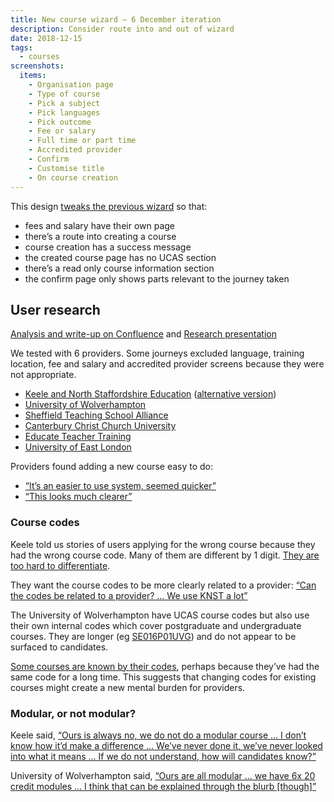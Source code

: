 ```yaml
---
title: New course wizard – 6 December iteration
description: Consider route into and out of wizard
date: 2018-12-15
tags:
  - courses
screenshots:
  items:
    - Organisation page
    - Type of course
    - Pick a subject
    - Pick languages
    - Pick outcome
    - Fee or salary
    - Full time or part time
    - Accredited provider
    - Confirm
    - Customise title
    - On course creation
---
```


This design [tweaks the previous wizard](/publish-teacher-training-courses/new-course) so that:

- fees and salary have their own page
- there’s a route into creating a course
- course creation has a success message
- the created course page has no UCAS section
- there’s a read only course information section
- the confirm page only shows parts relevant to the journey taken

## User research

[Analysis and write-up on Confluence](https://dfedigital.atlassian.net/wiki/spaces/BaT/pages/762609665/Analysis+and+write+up) and [Research presentation](https://docs.google.com/presentation/d/1ImIHrXYtxKQwYa4LBOQQMHrl-WCq3Ke3UQmBcYDZiO4/)

We tested with 6 providers. Some journeys excluded language, training location, fee and salary and accredited provider screens because they were not appropriate.

- [Keele and North Staffordshire Education](https://lookback.io/watch/veykZkMozQtCAvceD) ([alternative version](https://lookback.io/watch/gKCGDj8zDhCiqwQ77))
- [University of Wolverhampton](https://lookback.io/watch/gYu2aoCo3PWyaJEHH)
- [Sheffield Teaching School Alliance](https://lookback.io/watch/QjevW5d7ahX57csvf)
- [Canterbury Christ Church University](https://lookback.io/watch/RrMJ6CkbkXkrQ49Hk)
- [Educate Teacher Training](https://lookback.io/watch/GJbiS5bz4ouL6uohF)
- [University of East London](https://lookback.io/watch/8X5QYCPob8XmSAtbw)

Providers found adding a new course easy to do:

- [“It’s an easier to use system, seemed quicker”](https://lookback.io/watch/gKCGDj8zDhCiqwQ77?t=1h15m15s)
- [“This looks much clearer”](https://lookback.io/watch/gYu2aoCo3PWyaJEHH?t=50m26.78s)

### Course codes

Keele told us stories of users applying for the wrong course because they had the wrong course code. Many of them are different by 1 digit. [They are too hard to differentiate](https://lookback.io/watch/gKCGDj8zDhCiqwQ77?t=28m46s).

They want the course codes to be more clearly related to a provider: [“Can the codes be related to a provider? … We use KNST a lot”](https://lookback.io/watch/gKCGDj8zDhCiqwQ77?t=29m7s)

The University of Wolverhampton have UCAS course codes but also use their own internal codes which cover postgraduate and undergraduate courses. They are longer (eg [SE016P01UVG](https://courses.wlv.ac.uk/course.asp?code=SE016P01UVG)) and do not appear to be surfaced to candidates.

[Some courses are known by their codes](https://lookback.io/watch/gYu2aoCo3PWyaJEHH?t=18m19.94s), perhaps because they’ve had the same code for a long time. This suggests that changing codes for existing courses might create a new mental burden for providers.

### Modular, or not modular?

Keele said, [“Ours is always no, we do not do a modular course … I don’t know how it’d make a difference … We’ve never done it, we’ve never looked into what it means … If we do not understand, how will candidates know?”](https://lookback.io/watch/gKCGDj8zDhCiqwQ77?t=1h12m24s)

University of Wolverhampton said, [“Ours are all modular … we have 6x 20 credit modules … I think that can be explained through the blurb [though]”](https://lookback.io/watch/gYu2aoCo3PWyaJEHH?t=49m3.97s)
